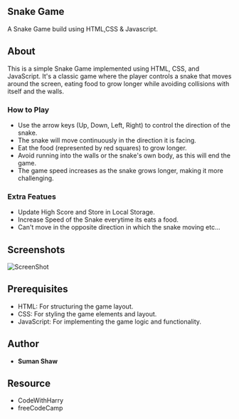 ## Snake Game
A Snake Game build using HTML,CSS & Javascript.

## About
This is a simple Snake Game implemented using HTML, CSS, and JavaScript. It's a classic game where the player controls a snake that moves around the screen, eating food to grow longer while avoiding collisions with itself and the walls.

### How to Play
 - Use the arrow keys (Up, Down, Left, Right) to control the direction of the snake.
 - The snake will move continuously in the direction it is facing.
 - Eat the food (represented by red squares) to grow longer.
 - Avoid running into the walls or the snake's own body, as this will end the game.
 - The game speed increases as the snake grows longer, making it more challenging.


### Extra Featues 
 - Update High Score and Store in Local Storage.
 - Increase Speed of the Snake everytime its eats a food.
 - Can't move in the opposite direction in which the snake moving etc...

## Screenshots

![ScreenShot](<./images/Screenshot.png>)

## Prerequisites

- HTML: For structuring the game layout.
- CSS: For styling the game elements and layout.
- JavaScript: For implementing the game logic and functionality.


## Author
- **Suman Shaw**

## Resource

- CodeWithHarry
- freeCodeCamp